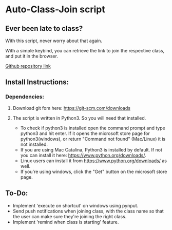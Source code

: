 # Auto-Class-Join script

## Ever been late to class?
With this script, never worry about that again. 

With a simple keybind, you can retrieve the link to join the respective class, and put it in the browser.

[Github repository link](https://github.com/Phantasm702/Auto-Join-Class)

## Install Instructions:
### Dependencies:
1. Download git fom here: https://git-scm.com/downloads
2. The script is written in Python3. So you will need that installed.  

    - To check if python3 is installed open the command prompt and type python3 and hit enter. If it opens the microsoft store page for python3(windows), or return "Command not found" (Mac/Linux) it is not installed.  
    - If you are using Mac Catalina, Python3 is installed by default. If not you can install it here: https://www.python.org/downloads/.  
    - Linux users can install it from https://www.python.org/downloads/ as well.  
    - If you're using windows, click the "Get" button on the microsoft store page.  



## To-Do:
- Implement 'execute on shortcut' on windows using pynput.  
- Send push notifications when joining class, with the class name so that the user can make sure they're joining the right class.  
- Implement 'remind when class is starting' feature.  